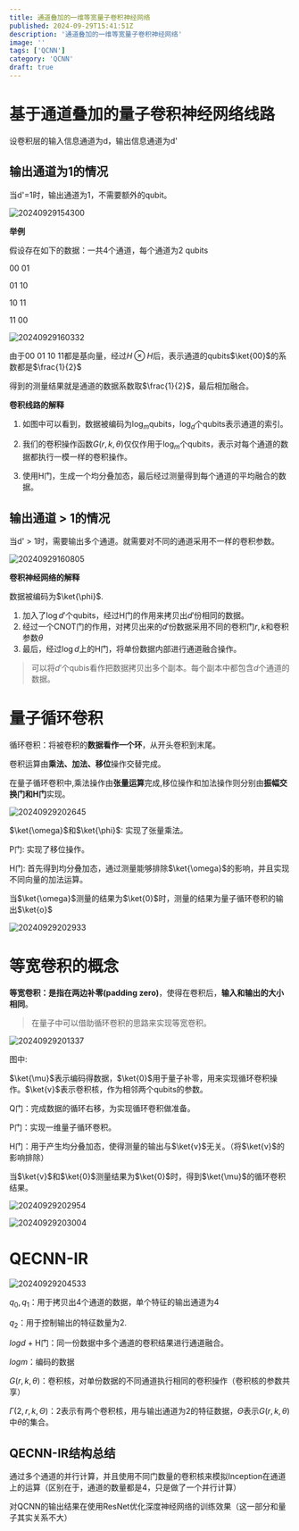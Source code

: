 ```yaml
---
title: 通道叠加的一维等宽量子卷积神经网络
published: 2024-09-29T15:41:51Z
description: '通道叠加的一维等宽量子卷积神经网络'
image: ''
tags: ['QCNN']
category: 'QCNN'
draft: true
---
```


# 基于通道叠加的量子卷积神经网络线路

设卷积层的输入信息通道为d，输出信息通道为d'

## 输出通道为1的情况

当d'=1时，输出通道为1，不需要额外的qubit。

![20240929154300](https://raw.githubusercontent.com/chrisnake11/picgo/main/blog/20240929154300.png)


**举例**

假设存在如下的数据：一共4个通道，每个通道为2 qubits

00 01  

01 10

10 11

11 00

![20240929160332](https://raw.githubusercontent.com/chrisnake11/picgo/main/blog/20240929160332.png)

由于00 01 10 11都是基向量，经过$H\otimes H$后，表示通道的qubits$\ket{00}$的系数都是$\frac{1}{2}$

得到的测量结果就是通道的数据系数取$\frac{1}{2}$，最后相加融合。

**卷积线路的解释**

1. 如图中可以看到，数据被编码为$\log_m$qubits，$\log_d$个qubits表示通道的索引。

2. 我们的卷积操作函数$G(r,k,\theta)$仅仅作用于$\log_m$个qubits，表示对每个通道的数据都执行一模一样的卷积操作。

3. 使用H门，生成一个均分叠加态，最后经过测量得到每个通道的平均融合的数据。

## 输出通道 > 1的情况

当d' > 1时，需要输出多个通道。就需要对不同的通道采用不一样的卷积参数。

![20240929160805](https://raw.githubusercontent.com/chrisnake11/picgo/main/blog/20240929160805.png)

**卷积神经网络的解释**

数据被编码为$\ket{\phi}$.

1. 加入了$\log d'$个qubits，经过H门的作用来拷贝出$d'$份相同的数据。
2. 经过一个CNOT门的作用，对拷贝出来的$d'$份数据采用不同的卷积门$r, k$和卷积参数$\theta$
3. 最后，经过$\log d$上的H门，将单份数据内部进行通道融合操作。
> 可以将$d'$个qubis看作把数据拷贝出多个副本。每个副本中都包含$d$个通道的数据。

# 量子循环卷积

循环卷积：将被卷积的**数据看作一个环**，从开头卷积到末尾。

卷积运算由**乘法、加法、移位**操作交替完成。

在量子循环卷积中,乘法操作由**张量运算**完成,移位操作和加法操作则分别由**振幅交换门和H门**实现。

![20240929202645](https://raw.githubusercontent.com/chrisnake11/picgo/main/blog/20240929202645.png)

$\ket{\omega}$和$\ket{\phi}$: 实现了张量乘法。

P门: 实现了移位操作。

H门: 首先得到均分叠加态，通过测量能够排除$\ket{\omega}$的影响，并且实现不同向量的加法运算。

当$\ket{\omega}$测量的结果为$\ket{0}$时，测量的结果为量子循环卷积的输出$\ket{o}$

![20240929202933](https://raw.githubusercontent.com/chrisnake11/picgo/main/blog/20240929202933.png)

# 等宽卷积的概念

**等宽卷积：**是指在**两边补零(padding zero)**，使得在卷积后，**输入和输出的大小相同**。
> 在量子中可以借助循环卷积的思路来实现等宽卷积。

![20240929201337](https://raw.githubusercontent.com/chrisnake11/picgo/main/blog/20240929201337.png)

图中:

$\ket{\mu}$表示编码得数据，$\ket{0}$用于量子补零，用来实现循环卷积操作。$\ket{v}$表示卷积核，作为相邻两个qubits的参数。

Q门：完成数据的循环右移，为实现循环卷积做准备。

P门：实现一维量子循环卷积。

H门：用于产生均分叠加态，使得测量的输出与$\ket{v}$无关。（将$\ket{v}$的影响排除）

当$\ket{v}$和$\ket{0}$测量结果为$\ket{0}$时，得到$\ket{\mu}$的循环卷积结果。

![20240929202954](https://raw.githubusercontent.com/chrisnake11/picgo/main/blog/20240929202954.png)

![20240929203004](https://raw.githubusercontent.com/chrisnake11/picgo/main/blog/20240929203004.png)

# QECNN-IR

![20240929204533](https://raw.githubusercontent.com/chrisnake11/picgo/main/blog/20240929204533.png)

$q_0, q_1$：用于拷贝出4个通道的数据，单个特征的输出通道为4

$q_2$：用于控制输出的特征数量为2.

$log d$ + H门：同一份数据中多个通道的卷积结果进行通道融合。

$log m$：编码的数据

$G(r, k, \theta)$：卷积核，对单份数据的不同通道执行相同的卷积操作（卷积核的参数共享）

$\Gamma(2, r, k, \Theta)$：2表示有两个卷积核，用与输出通道为2的特征数据，$\Theta$表示$G(r, k, \theta)$中$\theta$的集合。

## QECNN-IR结构总结
通过多个通道的并行计算，并且使用不同门数量的卷积核来模拟Inception在通道上的运算（区别在于，通道的数量都是4，只是做了一个并行计算）

对QCNN的输出结果在使用ResNet优化深度神经网络的训练效果（这一部分和量子其实关系不大）




